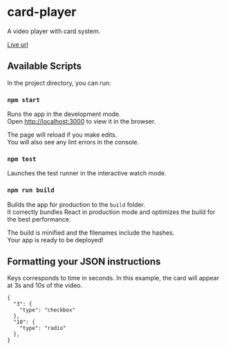 # card-player

A video player with card system.

[Live url](https://card-player.netlify.com)

## Available Scripts

In the project directory, you can run:

### `npm start`

Runs the app in the development mode.<br>
Open [http://localhost:3000](http://localhost:3000) to view it in the browser.

The page will reload if you make edits.<br>
You will also see any lint errors in the console.

### `npm test`

Launches the test runner in the interactive watch mode.<br>

### `npm run build`

Builds the app for production to the `build` folder.<br>
It correctly bundles React in production mode and optimizes the build for the best performance.

The build is minified and the filenames include the hashes.<br>
Your app is ready to be deployed!

## Formatting your JSON instructions

Keys corresponds to time in seconds.
In this example, the card will appear at 3s and 10s of the video.

```
{
  "3": {
    "type": "checkbox"
  },
  "10": {
    "type": "radio"
  },
}
```
